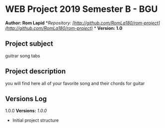 # WEB Project 2019 Semester B - BGU
**Author: Rom Lapid**
**Repository:
[http://github.com/RomLa180/rom-project](http://github.com/RomLa180/rom-project)*
*
**Version: 1.0**
## Project subject
guitrar song tabs
## Project description
you will find here all of your favorite song and their chords for guitar
## Versions Log
1.0.0
**Versions:**
*1.0.0*
- Initial project structure